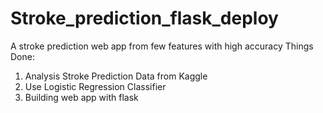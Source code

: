 # Stroke_prediction_flask_deploy
A stroke prediction web app from few features with high accuracy
Things Done:
1. Analysis Stroke Prediction Data from Kaggle
2. Use Logistic Regression Classifier 
3. Building web app with flask
